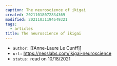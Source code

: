 ```yaml
---
caption: The neuroscience of ikigai
created: 20211018072834369
modified: 20211031194649321
tags:
  - articles
title: The neuroscience of ikigai
---
```


- `author:` [[Anne-Laure Le Cunff]]
- `url:` https://nesslabs.com/ikigai-neuroscience
- `status:` read on 10/18/2021

